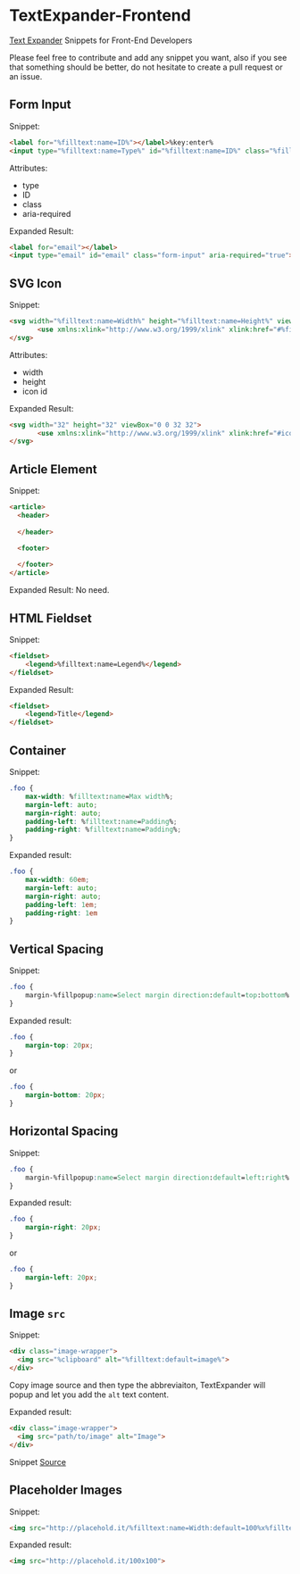 # TextExpander-Frontend
[Text Expander](https://textexpander.com) Snippets for Front-End Developers

Please feel free to contribute and add any snippet you want, also if you see that something should be better, do not hesitate to create a pull request or an issue.

## Form Input

Snippet:

```html
<label for="%filltext:name=ID%"></label>%key:enter%
<input type="%filltext:name=Type%" id="%filltext:name=ID%" class="%filltext:name=Class%" %fillpart:name=ARIA Required:default=yes%aria-required="true"%fillpartend%>
```

Attributes:
- type
- ID
- class
- aria-required

Expanded Result:

```html
<label for="email"></label>
<input type="email" id="email" class="form-input" aria-required="true"> 
```

## SVG Icon

Snippet:

```html
<svg width="%filltext:name=Width%" height="%filltext:name=Height%" viewBox="0 0 32 32">
       <use xmlns:xlink="http://www.w3.org/1999/xlink" xlink:href="#%filltext:name=Icon ID%"></use>
</svg>
```

Attributes:
- width
- height
- icon id

Expanded Result:

```html
<svg width="32" height="32" viewBox="0 0 32 32">
       <use xmlns:xlink="http://www.w3.org/1999/xlink" xlink:href="#icon-github"></use>
</svg>
```

## Article Element

Snippet:

```html
<article>
  <header>
        
  </header>

  <footer>
        
  </footer>
</article>
```

Expanded Result:
No need.

## HTML Fieldset

Snippet:

```html
<fieldset>
    <legend>%filltext:name=Legend%</legend>
</fieldset>
```

Expanded Result:

```html
<fieldset>
    <legend>Title</legend>
</fieldset>
```

## Container

Snippet:

```css
.foo {
    max-width: %filltext:name=Max width%;
    margin-left: auto;
    margin-right: auto;
    padding-left: %filltext:name=Padding%;
    padding-right: %filltext:name=Padding%;
}
```

Expanded result:

```css
.foo {
    max-width: 60em;
    margin-left: auto;
    margin-right: auto;
    padding-left: 1em;
    padding-right: 1em
}
```

## Vertical Spacing

Snippet:

```css
.foo {
    margin-%fillpopup:name=Select margin direction:default=top:bottom%: %filltext:name=Value%;
}
```

Expanded result:

```css
.foo {
    margin-top: 20px;
}
```

or

```css
.foo {
    margin-bottom: 20px;
}
```

## Horizontal Spacing

Snippet:

```css
.foo {
    margin-%fillpopup:name=Select margin direction:default=left:right%: %filltext:name=Value%;
}
```

Expanded result:

```css
.foo {
    margin-right: 20px;
}
```

or

```css
.foo {
    margin-left: 20px;
}
```

## Image `src`

Snippet:

```html
<div class="image-wrapper">
  <img src="%clipboard" alt="%filltext:default=image%">
</div>
```

Copy image source and then type the abbreviaiton, TextExpander will popup and let you add the `alt` text content.

Expanded result:

```html
<div class="image-wrapper">
  <img src="path/to/image" alt="Image">
</div>
```

Snippet [Source](http://code.tutsplus.com/articles/textexpander-for-web-developers--net-26402)


## Placeholder Images

Snippet:

```html
<img src="http://placehold.it/%filltext:name=Width:default=100%x%filltext:name=Height:default=100%">
```

Expanded result:

```html
<img src="http://placehold.it/100x100">
```

